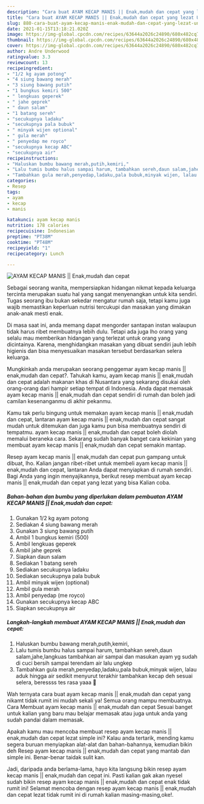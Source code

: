 ```yaml
---
description: "Cara buat AYAM KECAP MANIS || Enak,mudah dan cepat yang lezat Untuk Jualan"
title: "Cara buat AYAM KECAP MANIS || Enak,mudah dan cepat yang lezat Untuk Jualan"
slug: 880-cara-buat-ayam-kecap-manis-enak-mudah-dan-cepat-yang-lezat-untuk-jualan
date: 2021-01-15T13:18:21.020Z
image: https://img-global.cpcdn.com/recipes/63644a2026c24890/680x482cq70/ayam-kecap-manis-enakmudah-dan-cepat-foto-resep-utama.jpg
thumbnail: https://img-global.cpcdn.com/recipes/63644a2026c24890/680x482cq70/ayam-kecap-manis-enakmudah-dan-cepat-foto-resep-utama.jpg
cover: https://img-global.cpcdn.com/recipes/63644a2026c24890/680x482cq70/ayam-kecap-manis-enakmudah-dan-cepat-foto-resep-utama.jpg
author: Andre Underwood
ratingvalue: 3.3
reviewcount: 13
recipeingredient:
- "1/2 kg ayam potong"
- "4 siung bawang merah"
- "3 siung bawang putih"
- "1 bungkus kemiri 500"
- " lengkuas geperek"
- " jahe geprek"
- " daun salam"
- "1 batang sereh"
- "secukupnya ladaku"
- "secukupnya pala bubuk"
- " minyak wijen optional"
- " gula merah"
- " penyedap me royco"
- "secukupnya kecap ABC"
- "secukupnya air"
recipeinstructions:
- "Haluskan bumbu bawang merah,putih,kemiri,"
- "Lalu tumis bumbu halus sampai harum, tambahkan sereh,daun salam,jahe,langkuas tambahkan air sampai dan masukan ayam yg sudah di cuci bersih sampai terendam air lalu ungkep"
- "Tambahkan gula merah,penyedap,ladaku,pala bubuk,minyak wijen, lalau aduk hingga air sedikit menyurut terakhir tambahkan kecap deh sesuai selera, beressss tes rasa yaaa 🤗"
categories:
- Resep
tags:
- ayam
- kecap
- manis

katakunci: ayam kecap manis 
nutrition: 178 calories
recipecuisine: Indonesian
preptime: "PT38M"
cooktime: "PT48M"
recipeyield: "1"
recipecategory: Lunch

---
```



![AYAM KECAP MANIS || Enak,mudah dan cepat](https://img-global.cpcdn.com/recipes/63644a2026c24890/680x482cq70/ayam-kecap-manis-enakmudah-dan-cepat-foto-resep-utama.jpg)

Sebagai seorang wanita, mempersiapkan hidangan nikmat kepada keluarga tercinta merupakan suatu hal yang sangat menyenangkan untuk kita sendiri. Tugas seorang ibu bukan sekedar mengatur rumah saja, tetapi kamu juga wajib memastikan keperluan nutrisi tercukupi dan masakan yang dimakan anak-anak mesti enak.

Di masa  saat ini, anda memang dapat mengorder santapan instan walaupun tidak harus ribet membuatnya lebih dulu. Tetapi ada juga lho orang yang selalu mau memberikan hidangan yang terlezat untuk orang yang dicintainya. Karena, menghidangkan masakan yang dibuat sendiri jauh lebih higienis dan bisa menyesuaikan masakan tersebut berdasarkan selera keluarga. 



Mungkinkah anda merupakan seorang penggemar ayam kecap manis || enak,mudah dan cepat?. Tahukah kamu, ayam kecap manis || enak,mudah dan cepat adalah makanan khas di Nusantara yang sekarang disukai oleh orang-orang dari hampir setiap tempat di Indonesia. Anda dapat memasak ayam kecap manis || enak,mudah dan cepat sendiri di rumah dan boleh jadi camilan kesenanganmu di akhir pekanmu.

Kamu tak perlu bingung untuk memakan ayam kecap manis || enak,mudah dan cepat, lantaran ayam kecap manis || enak,mudah dan cepat sangat mudah untuk ditemukan dan juga kamu pun bisa membuatnya sendiri di tempatmu. ayam kecap manis || enak,mudah dan cepat boleh diolah memalui beraneka cara. Sekarang sudah banyak banget cara kekinian yang membuat ayam kecap manis || enak,mudah dan cepat semakin mantap.

Resep ayam kecap manis || enak,mudah dan cepat pun gampang untuk dibuat, lho. Kalian jangan ribet-ribet untuk membeli ayam kecap manis || enak,mudah dan cepat, lantaran Anda dapat menyiapkan di rumah sendiri. Bagi Anda yang ingin menyajikannya, berikut resep membuat ayam kecap manis || enak,mudah dan cepat yang lezat yang bisa Kalian coba.

<!--inarticleads1-->

##### Bahan-bahan dan bumbu yang diperlukan dalam pembuatan AYAM KECAP MANIS || Enak,mudah dan cepat:

1. Gunakan 1/2 kg ayam potong
1. Sediakan 4 siung bawang merah
1. Gunakan 3 siung bawang putih
1. Ambil 1 bungkus kemiri (500)
1. Ambil  lengkuas geperek
1. Ambil  jahe geprek
1. Siapkan  daun salam
1. Sediakan 1 batang sereh
1. Sediakan secukupnya ladaku
1. Sediakan secukupnya pala bubuk
1. Ambil  minyak wijen (optional)
1. Ambil  gula merah
1. Ambil  penyedap (me royco)
1. Gunakan secukupnya kecap ABC
1. Siapkan secukupnya air




<!--inarticleads2-->

##### Langkah-langkah membuat AYAM KECAP MANIS || Enak,mudah dan cepat:

1. Haluskan bumbu bawang merah,putih,kemiri,
1. Lalu tumis bumbu halus sampai harum, tambahkan sereh,daun salam,jahe,langkuas tambahkan air sampai dan masukan ayam yg sudah di cuci bersih sampai terendam air lalu ungkep
1. Tambahkan gula merah,penyedap,ladaku,pala bubuk,minyak wijen, lalau aduk hingga air sedikit menyurut terakhir tambahkan kecap deh sesuai selera, beressss tes rasa yaaa 🤗




Wah ternyata cara buat ayam kecap manis || enak,mudah dan cepat yang nikamt tidak rumit ini mudah sekali ya! Semua orang mampu membuatnya. Cara Membuat ayam kecap manis || enak,mudah dan cepat Sesuai banget untuk kalian yang baru mau belajar memasak atau juga untuk anda yang sudah pandai dalam memasak.

Apakah kamu mau mencoba membuat resep ayam kecap manis || enak,mudah dan cepat lezat simple ini? Kalau anda tertarik, mending kamu segera buruan menyiapkan alat-alat dan bahan-bahannya, kemudian bikin deh Resep ayam kecap manis || enak,mudah dan cepat yang mantab dan simple ini. Benar-benar taidak sulit kan. 

Jadi, daripada anda berlama-lama, hayo kita langsung bikin resep ayam kecap manis || enak,mudah dan cepat ini. Pasti kalian gak akan nyesel sudah bikin resep ayam kecap manis || enak,mudah dan cepat enak tidak rumit ini! Selamat mencoba dengan resep ayam kecap manis || enak,mudah dan cepat lezat tidak rumit ini di rumah kalian masing-masing,oke!.

